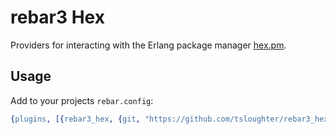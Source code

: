 rebar3 Hex
===========

Providers for interacting with the Erlang package manager [hex.pm](https://hex.pm/).


Usage
------

Add to your projects `rebar.config`:

```erlang
{plugins, [{rebar3_hex, {git, "https://github.com/tsloughter/rebar3_hex.git", {branch, "master"}}}]}.
```

